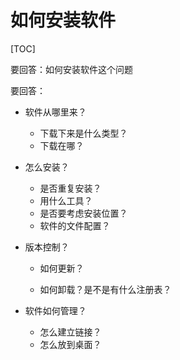 # 如何安装软件

[TOC]

要回答：如何安装软件这个问题

要回答：

- 软件从哪里来？

  - 下载下来是什么类型？
  - 下载在哪？

- 怎么安装？

  - 是否重复安装？
  - 用什么工具？
  - 是否要考虑安装位置？
  - 软件的文件配置？

- 版本控制？

  - 如何更新？

  - 如何卸载？是不是有什么注册表？

- 软件如何管理？

  - 怎么建立链接？
  - 怎么放到桌面？

  